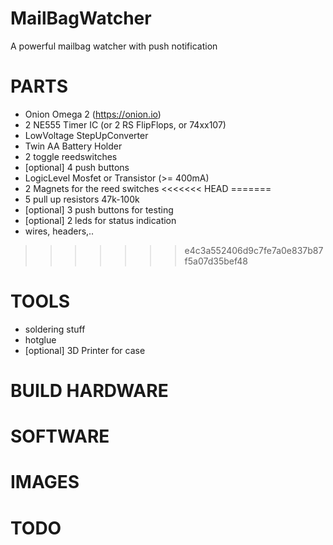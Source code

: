 # MailBagWatcher
A powerful mailbag watcher with push notification


# PARTS
* Onion Omega 2 (https://onion.io)
* 2 NE555 Timer IC (or 2 RS FlipFlops, or 74xx107)
* LowVoltage StepUpConverter
* Twin AA Battery Holder
* 2 toggle reedswitches
* [optional] 4 push buttons
* LogicLevel Mosfet or Transistor (>= 400mA)
* 2 Magnets for the reed switches
<<<<<<< HEAD
=======
* 5 pull up resistors 47k-100k
* [optional] 3 push buttons for testing
* [optional] 2 leds for status indication
* wires, headers,..
>>>>>>> e4c3a552406d9c7fe7a0e837b87f5a07d35bef48

# TOOLS
* soldering stuff
* hotglue
* [optional] 3D Printer for case


# BUILD HARDWARE

# SOFTWARE

# IMAGES

# TODO
